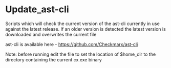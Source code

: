 # Update_ast-cli

Scripts which will check the current version of the ast-cli currently in use against the latest release.
If an older version is detected the latest version is downloaded and overwrites the current file

ast-cli is available here - https://github.com/Checkmarx/ast-cli

Note: before running edit the file to set the location of $home_dir to the directory containing the current cx.exe binary
